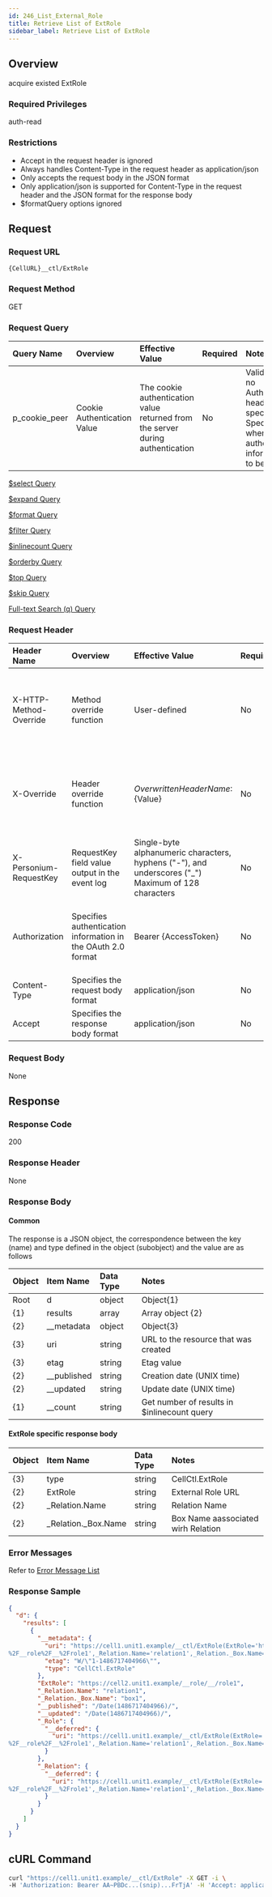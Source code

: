 ```yaml
---
id: 246_List_External_Role
title: Retrieve List of ExtRole
sidebar_label: Retrieve List of ExtRole
---
```


## Overview

acquire existed ExtRole

### Required Privileges

auth-read

### Restrictions

* Accept in the request header is ignored
* Always handles Content-Type in the request header as application/json
* Only accepts the request body in the JSON format
* Only application/json is supported for Content-Type in the request header and the JSON format for the response body
* $formatQuery options ignored


## Request

### Request URL

```
{CellURL}__ctl/ExtRole
```

### Request Method

GET

### Request Query

|Query Name|Overview|Effective Value|Required|Notes|
|:--|:--|:--|:--|:--|
|p_cookie_peer|Cookie Authentication Value|The cookie authentication value returned from the server during authentication|No|Valid only if no Authorization header specified<br>Specify this when cookie authentication information is to be used|

[$select  Query](406_Select_Query.md)

[$expand  Query](405_Expand_Query.md)

[$format  Query](404_Format_Query.md)

[$filter  Query](403_Filter_Query.md)

[$inlinecount  Query](407_Inlinecount_Query.md)

[$orderby  Query](400_Orderby_Query.md)

[$top  Query](401_Top_Query.md)

[$skip  Query](402_Skip_Query.md)

[Full-text Search (q) Query](408_Full_Text_Search_Query.md)

### Request Header

|Header Name|Overview|Effective Value|Required|Notes|
|:--|:--|:--|:--|:--|
|X-HTTP-Method-Override|Method override function|User-defined|No|If you specify this value when requesting with the POST method, the specified value will be used as a method.|
|X-Override|Header override function|${OverwrittenHeaderName}:${Value}|No|Overwrite normal HTTP header value. To overwrite multiple headers, specify multiple X-Override headers.|
|X-Personium-RequestKey|RequestKey field value output in the event log|Single-byte alphanumeric characters, hyphens ("-"), and underscores ("_")<br>Maximum of 128 characters|No|PCS-${32 character string with UUID} by default|
|Authorization|Specifies authentication information in the OAuth 2.0 format|Bearer {AccessToken}|No|* Authentication tokens are the tokens acquired using the Authentication Token Acquisition API|
|Content-Type|Specifies the request body format|application/json|No|[application/json] by default|
|Accept|Specifies the response body format|application/json|No|[application/json] by default|

### Request Body

None


## Response

### Response Code

200

### Response Header

None

### Response Body

#### Common

The response is a JSON object, the correspondence between the key (name) and type defined in the object (subobject) and the value are as follows

|Object|Item Name|Data Type|Notes|
|:--|:--|:--|:--|
|Root|d|object|Object{1}|
|{1}|results|array|Array object {2}|
|{2}|__metadata|object|Object{3}|
|{3}|uri|string|URL to the resource that was created|
|{3}|etag|string|Etag value|
|{2}|__published|string|Creation date (UNIX time)|
|{2}|__updated|string|Update date (UNIX time)|
|{1}|__count|string|Get number of results in $inlinecount query|

#### ExtRole specific response body

|Object|Item Name|Data Type|Notes|
|:--|:--|:--|:--|
|{3}|type|string|CellCtl.ExtRole|
|{2}|ExtRole|string|External Role URL|
|{2}|_Relation.Name|string|Relation Name|
|{2}|_Relation._Box.Name|string|Box Name aassociated wirh Relation|

### Error Messages

Refer to [Error Message List](004_Error_Messages.md)

### Response Sample

```JSON
{
  "d": {
    "results": [
      {
        "__metadata": {
          "uri": "https://cell1.unit1.example/__ctl/ExtRole(ExtRole='https%3A%2F%2Fcell2.unit1.example
%2F__role%2F__%2Frole1',_Relation.Name='relation1',_Relation._Box.Name='box1')",
          "etag": "W/\"1-1486717404966\"",
          "type": "CellCtl.ExtRole"
        },
        "ExtRole": "https://cell2.unit1.example/__role/__/role1",
        "_Relation.Name": "relation1",
        "_Relation._Box.Name": "box1",
        "__published": "/Date(1486717404966)/",
        "__updated": "/Date(1486717404966)/",
        "_Role": {
          "__deferred": {
            "uri": "https://cell1.unit1.example/__ctl/ExtRole(ExtRole='https%3A%2F%2Fcell2.unit1.example
%2F__role%2F__%2Frole1',_Relation.Name='relation1',_Relation._Box.Name='box1')/_Role"
          }
        },
        "_Relation": {
          "__deferred": {
            "uri": "https://cell1.unit1.example/__ctl/ExtRole(ExtRole='https%3A%2F%2Fcell2.unit1.example
%2F__role%2F__%2Frole1',_Relation.Name='relation1',_Relation._Box.Name='box1')/_Relation"
          }
        }
      }
    ]
  }
}
```


## cURL Command

```sh
curl "https://cell1.unit1.example/__ctl/ExtRole" -X GET -i \
-H 'Authorization: Bearer AA~PBDc...(snip)...FrTjA' -H 'Accept: application/json'
```

